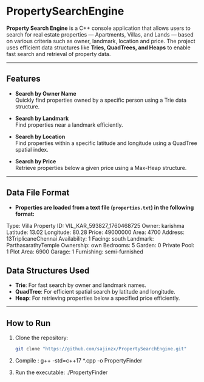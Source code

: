 # PropertySearchEngine

**Property Search Engine** is a C++ console application that allows users to search for real estate properties — Apartments, Villas, and Lands — based on various criteria such as owner, landmark, location and price. The project uses efficient data structures like **Tries, QuadTrees, and Heaps** to enable fast search and retrieval of property data.

---

## Features

- **Search by Owner Name**  
  Quickly find properties owned by a specific person using a Trie data structure.

- **Search by Landmark**  
  Find properties near a landmark efficiently.

- **Search by Location**  
  Find properties within a specific latitude and longitude using a QuadTree spatial index.

- **Search by Price**  
  Retrieve properties below a given price using a Max-Heap structure.



---

## Data File Format

- **Properties are loaded from a text file (`properties.txt`) in the following format:**

Type: Villa
Property ID: VIL_KAR_593827_1760468725
Owner: karishma
Latitude: 13.02
Longitude: 80.28
Price: 49000000
Area: 4700
Address: 13TriplicaneChennai
Availability: 1
Facing: south
Landmark: ParthasarathyTemple
Ownership: own
Bedrooms: 5
Garden: 0
Private Pool: 1
Plot Area: 6900
Garage: 1
Furnishing: semi-furnished


## Data Structures Used

- **Trie**: For fast search by owner and landmark names.
- **QuadTree**: For efficient spatial search by latitude and longitude.
- **Heap**: For retrieving properties below a specified price efficiently.

---

## How to Run

1. Clone the repository:
    ```bash
    git clone "https://github.com/sajinzx/PropertySearchEngine.git"

2. Compile :
    g++ -std=c++17 *.cpp -o PropertyFinder

3. Run the executable:
    ./PropertyFinder


